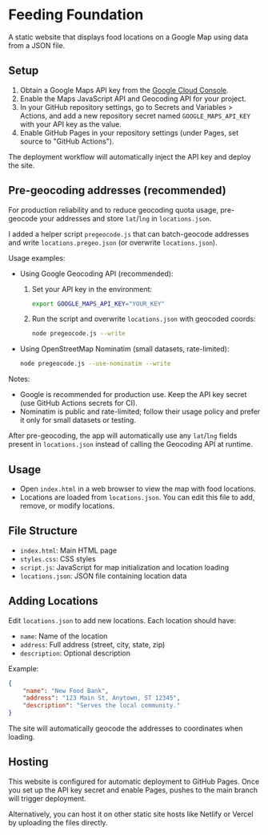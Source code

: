 # Feeding Foundation

A static website that displays food locations on a Google Map using data from a JSON file.

## Setup

1. Obtain a Google Maps API key from the [Google Cloud Console](https://console.cloud.google.com/).
2. Enable the Maps JavaScript API and Geocoding API for your project.
3. In your GitHub repository settings, go to Secrets and Variables > Actions, and add a new repository secret named `GOOGLE_MAPS_API_KEY` with your API key as the value.
4. Enable GitHub Pages in your repository settings (under Pages, set source to "GitHub Actions").

The deployment workflow will automatically inject the API key and deploy the site.

## Pre-geocoding addresses (recommended)

For production reliability and to reduce geocoding quota usage, pre-geocode your addresses and store `lat`/`lng` in `locations.json`.

I added a helper script `pregeocode.js` that can batch-geocode addresses and write `locations.pregeo.json` (or overwrite `locations.json`).

Usage examples:

- Using Google Geocoding API (recommended):

    1. Set your API key in the environment:

         ```bash
         export GOOGLE_MAPS_API_KEY="YOUR_KEY"
         ```

    2. Run the script and overwrite `locations.json` with geocoded coords:

         ```bash
         node pregeocode.js --write
         ```

- Using OpenStreetMap Nominatim (small datasets, rate-limited):

    ```bash
    node pregeocode.js --use-nominatim --write
    ```

Notes:
- Google is recommended for production use. Keep the API key secret (use GitHub Actions secrets for CI).
- Nominatim is public and rate-limited; follow their usage policy and prefer it only for small datasets or testing.

After pre-geocoding, the app will automatically use any `lat`/`lng` fields present in `locations.json` instead of calling the Geocoding API at runtime.

## Usage

- Open `index.html` in a web browser to view the map with food locations.
- Locations are loaded from `locations.json`. You can edit this file to add, remove, or modify locations.

## File Structure

- `index.html`: Main HTML page
- `styles.css`: CSS styles
- `script.js`: JavaScript for map initialization and location loading
- `locations.json`: JSON file containing location data

## Adding Locations

Edit `locations.json` to add new locations. Each location should have:
- `name`: Name of the location
- `address`: Full address (street, city, state, zip)
- `description`: Optional description

Example:
```json
{
    "name": "New Food Bank",
    "address": "123 Main St, Anytown, ST 12345",
    "description": "Serves the local community."
}
```

The site will automatically geocode the addresses to coordinates when loading.

## Hosting

This website is configured for automatic deployment to GitHub Pages. Once you set up the API key secret and enable Pages, pushes to the main branch will trigger deployment.

Alternatively, you can host it on other static site hosts like Netlify or Vercel by uploading the files directly.